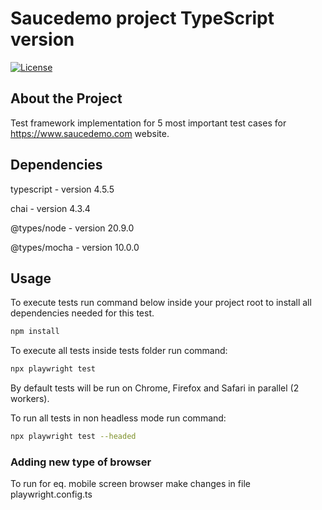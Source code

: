 # Saucedemo project TypeScript version

[![License](https://img.shields.io/badge/License-MIT-blue.svg)](LICENSE)

## About the Project

Test framework implementation for 5 most important test cases for https://www.saucedemo.com website.

## Dependencies

typescript - version 4.5.5

chai - version 4.3.4

@types/node - version 20.9.0

@types/mocha - version 10.0.0

## Usage

To execute tests run command below inside your project root to install all dependencies needed for this test.

```bash
npm install
```

To execute all tests inside tests folder run command:

```bash
npx playwright test
```

By default tests will be run on Chrome, Firefox and Safari in parallel (2 workers).

To run all tests in non headless mode run command:

```bash
npx playwright test --headed
```

### Adding new type of browser

To run for eq. mobile screen browser make changes in file playwright.config.ts
